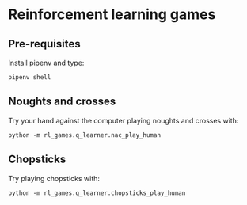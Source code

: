 # Reinforcement learning games

## Pre-requisites

Install pipenv and type:

```
pipenv shell
```

## Noughts and crosses

Try your hand against the computer playing noughts and crosses with:

```
python -m rl_games.q_learner.nac_play_human
```

## Chopsticks

Try playing chopsticks with:

```
python -m rl_games.q_learner.chopsticks_play_human
```
